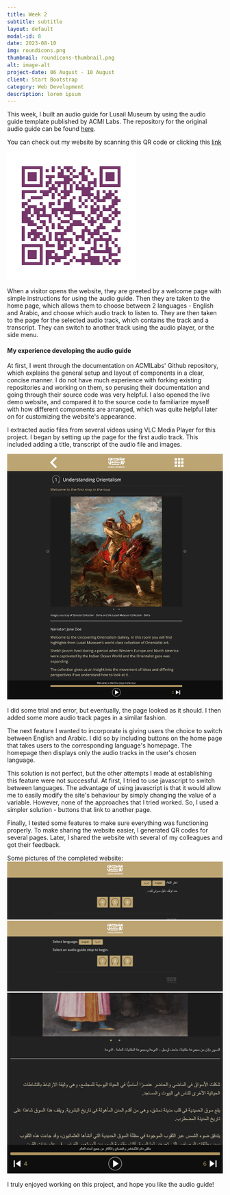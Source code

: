 ```yaml
---
title: Week 2
subtitle: subtitle
layout: default
modal-id: 8
date: 2023-08-10
img: roundicons.png
thumbnail: roundicons-thumbnail.png
alt: image-alt
project-date: 06 August - 10 August
client: Start Bootstrap
category: Web Development
description: lorem ipsum
---
```



This week, I built an audio guide for Lusail Museum by using the audio guide template published by ACMI Labs. The repository for the original audio guide can be found [here](https://github.com/ACMILabs/static-museum-audio-guide).

You can check out my website by scanning this QR code or clicking this [link](https://sadia-qm-audio.github.io/static-museum-audio-guide/welcome/)

![QR code that links to audio guide](/img/portfolio/audioqrcode.png)

When a visitor opens the website, they are greeted by a welcome page with simple instructions for using the audio guide. Then they are taken to the home page, which allows them to choose between 2 languages - English and Arabic, and choose which audio track to listen to. They are then taken to the page for the selected audio track, which contains the track and a transcript. They can switch to another track using the audio player, or the side menu.

#### My experience developing the audio guide

At first, I went through the documentation on ACMILabs' Github repository, which explains the general setup and layout of components in a clear, concise manner. I do not have much experience with forking existing repositories and working on them, so perusing their documentation and going through their source code was very helpful. I also opened the live demo website, and compared it to the source code to familiarize myself with how different components are arranged, which was quite helpful later on for customizing the website's appearance.

I extracted audio files from several videos using VLC Media Player for this project. I began by setting up the page for the first audio track. This included adding a title, transcript of the audio file and images. 

![Audio track page](/img/portfolio/audioone.jpeg)

I did some trial and error, but eventually, the page looked as it should. I then added some more audio track pages in a similar fashion.

The next feature I wanted to incorporate is giving users the choice to switch between English and Arabic. I did so by including buttons on the home page that takes users to the corresponding language's homepage. The homepage then displays only the audio tracks in the user's chosen language.

This solution is not perfect, but the other attempts I made at establishing this feature were not successful. At first, I tried to use javascript to switch between languages. The advantage of using javascript is that it would allow me to easily modify the site's behaviour by simply changing the value of a variable. However, none of the approaches that I tried worked. So, I used a simpler solution - buttons that link to another page. 

Finally, I tested some features to make sure everything was functioning properly. To make sharing the website easier, I generated QR codes for several pages. Later, I shared the website with several of my colleagues and got their feedback. 

Some pictures of the completed website:
![home1](/img/portfolio/audiohomearabic.png)
![home1](/img/portfolio/audiohome.png)
![player](/img/portfolio/playerandtranscript.png)

I truly enjoyed working on this project, and hope you like the audio guide!
